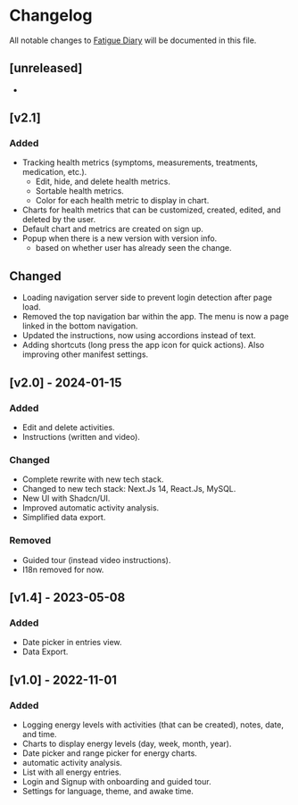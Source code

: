 # Changelog

All notable changes to [Fatigue Diary](https://fatiguediary.ch) will be documented in this file.

## [unreleased]

-

## [v2.1]

### Added

-   Tracking health metrics (symptoms, measurements, treatments, medication, etc.).
    -   Edit, hide, and delete health metrics.
    -   Sortable health metrics.
    -   Color for each health metric to display in chart.
-   Charts for health metrics that can be customized, created, edited, and deleted by the user.
-   Default chart and metrics are created on sign up.
-   Popup when there is a new version with version info.
    -   based on whether user has already seen the change.

## Changed

-   Loading navigation server side to prevent login detection after page load.
-   Removed the top navigation bar within the app. The menu is now a page linked in the bottom navigation.
-   Updated the instructions, now using accordions instead of text.
-   Adding shortcuts (long press the app icon for quick actions). Also improving other manifest settings.

## [v2.0] - 2024-01-15

### Added

-   Edit and delete activities.
-   Instructions (written and video).

### Changed

-   Complete rewrite with new tech stack.
-   Changed to new tech stack: Next.Js 14, React.Js, MySQL.
-   New UI with Shadcn/UI.
-   Improved automatic activity analysis.
-   Simplified data export.

### Removed

-   Guided tour (instead video instructions).
-   I18n removed for now.

## [v1.4] - 2023-05-08

### Added

-   Date picker in entries view.
-   Data Export.

## [v1.0] - 2022-11-01

### Added

-   Logging energy levels with activities (that can be created), notes, date, and time.
-   Charts to display energy levels (day, week, month, year).
-   Date picker and range picker for energy charts.
-   automatic activity analysis.
-   List with all energy entries.
-   Login and Signup with onboarding and guided tour.
-   Settings for language, theme, and awake time.

